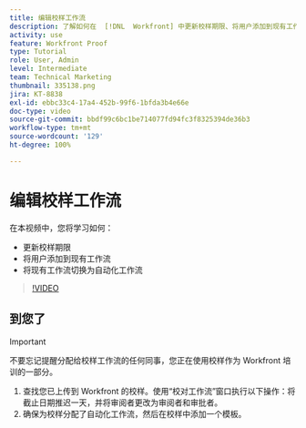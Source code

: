 ```yaml
---
title: 编辑校样工作流
description: 了解如何在  [!DNL  Workfront] 中更新校样期限、将用户添加到现有工作流以及将现有工作流切换为自动化工作流。
activity: use
feature: Workfront Proof
type: Tutorial
role: User, Admin
level: Intermediate
team: Technical Marketing
thumbnail: 335138.png
jira: KT-8838
exl-id: ebbc33c4-17a4-452b-99f6-1bfda3b4e66e
doc-type: video
source-git-commit: bbdf99c6bc1be714077fd94fc3f8325394de36b3
workflow-type: tm+mt
source-wordcount: '129'
ht-degree: 100%

---
```


# 编辑校样工作流

在本视频中，您将学习如何：

* 更新校样期限
* 将用户添加到现有工作流
* 将现有工作流切换为自动化工作流

>[!VIDEO](https://video.tv.adobe.com/v/3445462/?quality=12&learn=on&enablevpops=1&captions=chi_hans)

## 到您了

>[!IMPORTANT]
>
>不要忘记提醒分配给校样工作流的任何同事，您正在使用校样作为 Workfront 培训的一部分。

1. 查找您已上传到 Workfront 的校样。使用“校对工作流”窗口执行以下操作：将截止日期推迟一天，并将审阅者更改为审阅者和审批者。
1. 确保为校样分配了自动化工作流，然后在校样中添加一个模板。



<!--
## Learn more
* Add stages and users to an automated workflow on a proof
* Convert a basic workflow to an automated workflow on a proof
* Create or edit an automated workflow for an existing proof
* Edit proof stages and reviewers
-->
